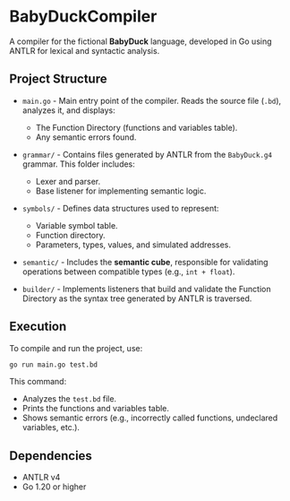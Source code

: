 # BabyDuckCompiler

A compiler for the fictional **BabyDuck** language, developed in Go using ANTLR for lexical and syntactic analysis.

## Project Structure

* `main.go` - Main entry point of the compiler. Reads the source file (`.bd`), analyzes it, and displays:
    * The Function Directory (functions and variables table).
    * Any semantic errors found.

* `grammar/` - Contains files generated by ANTLR from the `BabyDuck.g4` grammar. This folder includes:
    * Lexer and parser.
    * Base listener for implementing semantic logic.

* `symbols/` - Defines data structures used to represent:
    * Variable symbol table.
    * Function directory.
    * Parameters, types, values, and simulated addresses.

* `semantic/` - Includes the **semantic cube**, responsible for validating operations between compatible types (e.g., `int + float`).

* `builder/` - Implements listeners that build and validate the Function Directory as the syntax tree generated by ANTLR is traversed.

## Execution

To compile and run the project, use:

```bash
go run main.go test.bd
```

This command:
* Analyzes the `test.bd` file.
* Prints the functions and variables table.
* Shows semantic errors (e.g., incorrectly called functions, undeclared variables, etc.).

## Dependencies

* ANTLR v4
* Go 1.20 or higher